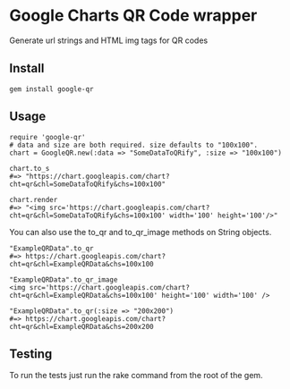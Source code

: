 # Google Charts QR Code wrapper

Generate url strings and HTML img tags for QR codes


## Install

    gem install google-qr

## Usage

    require 'google-qr'
    # data and size are both required. size defaults to "100x100".
    chart = GoogleQR.new(:data => "SomeDataToQRify", :size => "100x100")

    chart.to_s
    #=> "https://chart.googleapis.com/chart?cht=qr&chl=SomeDataToQRify&chs=100x100"

    chart.render
    #=> "<img src='https://chart.googleapis.com/chart?cht=qr&chl=SomeDataToQRify&chs=100x100' width='100' height='100'/>"
    
You can also use the to_qr and to_qr_image methods on String objects.

    "ExampleQRData".to_qr
    #=> https://chart.googleapis.com/chart?cht=qr&chl=ExampleQRData&chs=100x100

    "ExampleQRData".to_qr_image
    <img src='https://chart.googleapis.com/chart?cht=qr&chl=ExampleQRData&chs=100x100' height='100' width='100' />

    "ExampleQRData".to_qr(:size => "200x200")
    #=> https://chart.googleapis.com/chart?cht=qr&chl=ExampleQRData&chs=200x200
    
## Testing

To run the tests just run the rake command from the root of the gem.